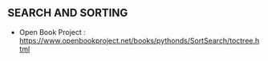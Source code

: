 ## SEARCH AND SORTING
 - Open Book Project : https://www.openbookproject.net/books/pythonds/SortSearch/toctree.html
